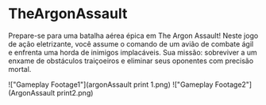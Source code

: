 # TheArgonAssault

Prepare-se para uma batalha aérea épica em The Argon Assault! Neste jogo de ação eletrizante, você assume o comando de um avião de combate ágil e enfrenta uma horda de inimigos implacáveis. Sua missão: sobreviver a um enxame de obstáculos traiçoeiros e eliminar seus oponentes com precisão mortal.

!["Gameplay Footage1"](argonAssault print 1.png)
!["Gameplay Footage2"](ArgonAssault print2.png)
